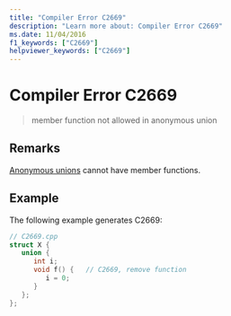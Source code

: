 ```yaml
---
title: "Compiler Error C2669"
description: "Learn more about: Compiler Error C2669"
ms.date: 11/04/2016
f1_keywords: ["C2669"]
helpviewer_keywords: ["C2669"]
---
```

# Compiler Error C2669

> member function not allowed in anonymous union

## Remarks

[Anonymous unions](../../cpp/unions.md#anonymous_unions) cannot have member functions.

## Example

The following example generates C2669:

```cpp
// C2669.cpp
struct X {
   union {
      int i;
      void f() {   // C2669, remove function
         i = 0;
      }
   };
};
```
